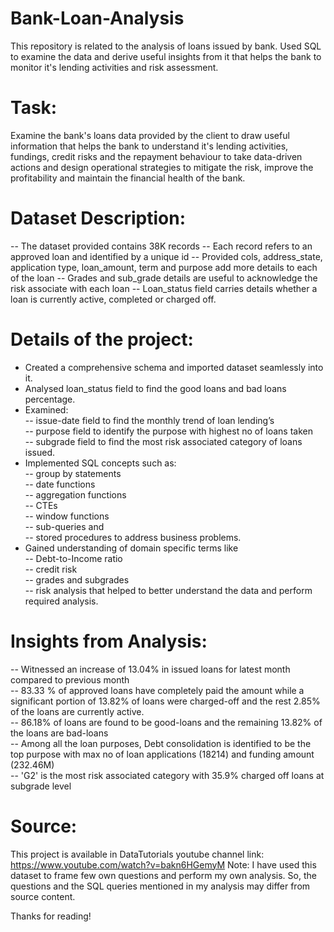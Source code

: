# Bank-Loan-Analysis
This repository is related to the analysis of loans issued by bank. Used SQL to examine the data and derive useful insights from it that helps the bank to monitor it's lending activities and risk assessment.

# Task:
Examine the bank's loans data provided by the client to draw useful information that helps the bank to understand it's lending activities, fundings, credit risks and the repayment behaviour to take data-driven actions and design operational strategies to mitigate the risk, improve the profitability and maintain the financial health of the bank.

# Dataset Description:
-- The dataset provided contains 38K records
-- Each record refers to an approved loan and identified by a unique id
-- Provided cols, address_state, application type, loan_amount, term and purpose add more details to each of the loan
-- Grades and sub_grade details are useful to acknowledge the risk associate with each loan
-- Loan_status field carries details whether a loan is currently active, completed or charged off.

# Details of the project:
- Created a comprehensive schema and imported dataset seamlessly into it.
- Analysed loan_status field to find the good loans and bad loans percentage.
- Examined:<br>
        -- issue-date field to find the monthly trend of loan lending’s <br>
        -- purpose field to identify the purpose with highest no of loans taken <br>
        -- subgrade field to find the most risk associated category of loans issued. <br>
- Implemented SQL concepts such as: <br>
       -- group by statements <br>
       -- date functions <br>
       -- aggregation functions <br>
       -- CTEs <br>
       -- window functions <br>
       -- sub-queries and <br>
       -- stored procedures to address business problems. <br>
- Gained understanding of domain specific terms like <br>
       -- Debt-to-Income ratio <br>
       -- credit risk <br>
       -- grades and subgrades <br>
       -- risk analysis that helped to better understand the data and perform required analysis. <br>


# Insights from Analysis:
-- Witnessed an increase of 13.04% in issued loans for latest month compared to previous month <br>
-- 83.33 % of approved loans have completely paid the amount while a significant portion of 13.82% of loans were charged-off and the rest 2.85% of the loans are currently active. <br>
-- 86.18% of loans are found to be good-loans and the remaining 13.82% of the loans are bad-loans <br>
-- Among all the loan purposes, Debt consolidation is identified to be the top purpose with max no of loan applications (18214) and funding amount (232.46M) <br>
-- 'G2' is the most risk associated category with 35.9% charged off loans at subgrade level 


# Source: 
This project is available in DataTutorials youtube channel
link: https://www.youtube.com/watch?v=bakn6HGemyM
Note: I have used this dataset to frame few own questions and perform my own analysis. So, the questions and the SQL queries mentioned in my analysis may differ from source content.

Thanks for reading!
